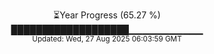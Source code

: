 <p align="center">
⏳Year Progress (65.27 %)<br>
███████████████████▁▁▁▁▁▁▁▁▁▁▁ <br>
<sub>Updated: Wed, 27 Aug 2025 06:03:59 GMT</sub>
</p>

